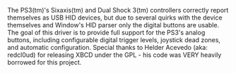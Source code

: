 The PS3(tm)'s Sixaxis(tm) and Dual Shock 3(tm) controllers correctly report themselves as USB HID devices, but due to several quirks with the device themselves and Window's HID parser only the digital buttons are usable. The goal of this driver is to provide full support for the PS3's analog buttons, including configurable digital trigger levels, joystick dead zones, and automatic configuration.
Special thanks to Helder Acevedo (aka: redcl0ud) for releasing XBCD under the GPL - his code was VERY heavily borrowed for this project.